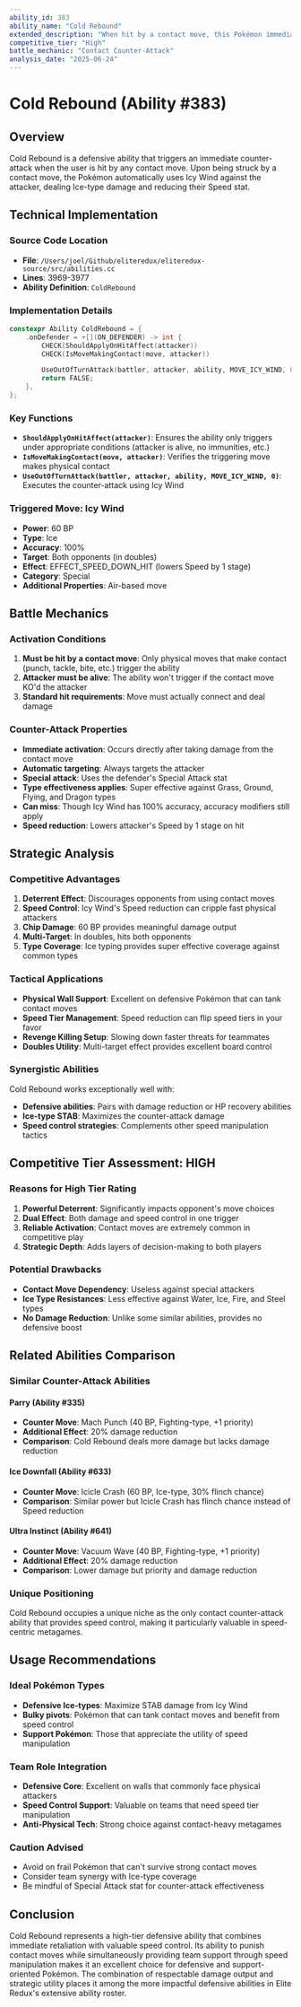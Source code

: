 ```yaml
---
ability_id: 383
ability_name: "Cold Rebound"
extended_description: "When hit by a contact move, this Pokémon immediately retaliates with Icy Wind, dealing Ice-type damage and lowering the attacker's Speed stat. This powerful counter-attack ability punishes opponents for making physical contact, creating space through speed control while dealing respectable damage."
competitive_tier: "High"
battle_mechanic: "Contact Counter-Attack"
analysis_date: "2025-06-24"
---
```


# Cold Rebound (Ability #383)

## Overview
Cold Rebound is a defensive ability that triggers an immediate counter-attack when the user is hit by any contact move. Upon being struck by a contact move, the Pokémon automatically uses Icy Wind against the attacker, dealing Ice-type damage and reducing their Speed stat.

## Technical Implementation

### Source Code Location
- **File**: `/Users/joel/Github/eliteredux/eliteredux-source/src/abilities.cc`
- **Lines**: 3969-3977
- **Ability Definition**: `ColdRebound`

### Implementation Details
```cpp
constexpr Ability ColdRebound = {
    .onDefender = +[](ON_DEFENDER) -> int {
        CHECK(ShouldApplyOnHitAffect(attacker))
        CHECK(IsMoveMakingContact(move, attacker))

        UseOutOfTurnAttack(battler, attacker, ability, MOVE_ICY_WIND, 0);
        return FALSE;
    },
};
```

### Key Functions
- **`ShouldApplyOnHitAffect(attacker)`**: Ensures the ability only triggers under appropriate conditions (attacker is alive, no immunities, etc.)
- **`IsMoveMakingContact(move, attacker)`**: Verifies the triggering move makes physical contact
- **`UseOutOfTurnAttack(battler, attacker, ability, MOVE_ICY_WIND, 0)`**: Executes the counter-attack using Icy Wind

### Triggered Move: Icy Wind
- **Power**: 60 BP
- **Type**: Ice
- **Accuracy**: 100%
- **Target**: Both opponents (in doubles)
- **Effect**: EFFECT_SPEED_DOWN_HIT (lowers Speed by 1 stage)
- **Category**: Special
- **Additional Properties**: Air-based move

## Battle Mechanics

### Activation Conditions
1. **Must be hit by a contact move**: Only physical moves that make contact (punch, tackle, bite, etc.) trigger the ability
2. **Attacker must be alive**: The ability won't trigger if the contact move KO'd the attacker
3. **Standard hit requirements**: Move must actually connect and deal damage

### Counter-Attack Properties
- **Immediate activation**: Occurs directly after taking damage from the contact move
- **Automatic targeting**: Always targets the attacker
- **Special attack**: Uses the defender's Special Attack stat
- **Type effectiveness applies**: Super effective against Grass, Ground, Flying, and Dragon types
- **Can miss**: Though Icy Wind has 100% accuracy, accuracy modifiers still apply
- **Speed reduction**: Lowers attacker's Speed by 1 stage on hit

## Strategic Analysis

### Competitive Advantages
1. **Deterrent Effect**: Discourages opponents from using contact moves
2. **Speed Control**: Icy Wind's Speed reduction can cripple fast physical attackers
3. **Chip Damage**: 60 BP provides meaningful damage output
4. **Multi-Target**: In doubles, hits both opponents
5. **Type Coverage**: Ice typing provides super effective coverage against common types

### Tactical Applications
- **Physical Wall Support**: Excellent on defensive Pokémon that can tank contact moves
- **Speed Tier Management**: Speed reduction can flip speed tiers in your favor
- **Revenge Killing Setup**: Slowing down faster threats for teammates
- **Doubles Utility**: Multi-target effect provides excellent board control

### Synergistic Abilities
Cold Rebound works exceptionally well with:
- **Defensive abilities**: Pairs with damage reduction or HP recovery abilities
- **Ice-type STAB**: Maximizes the counter-attack damage
- **Speed control strategies**: Complements other speed manipulation tactics

## Competitive Tier Assessment: HIGH

### Reasons for High Tier Rating
1. **Powerful Deterrent**: Significantly impacts opponent's move choices
2. **Dual Effect**: Both damage and speed control in one trigger
3. **Reliable Activation**: Contact moves are extremely common in competitive play
4. **Strategic Depth**: Adds layers of decision-making to both players

### Potential Drawbacks
- **Contact Move Dependency**: Useless against special attackers
- **Ice Type Resistances**: Less effective against Water, Ice, Fire, and Steel types
- **No Damage Reduction**: Unlike some similar abilities, provides no defensive boost

## Related Abilities Comparison

### Similar Counter-Attack Abilities

#### Parry (Ability #335)
- **Counter Move**: Mach Punch (40 BP, Fighting-type, +1 priority)
- **Additional Effect**: 20% damage reduction
- **Comparison**: Cold Rebound deals more damage but lacks damage reduction

#### Ice Downfall (Ability #633)
- **Counter Move**: Icicle Crash (60 BP, Ice-type, 30% flinch chance)
- **Comparison**: Similar power but Icicle Crash has flinch chance instead of Speed reduction

#### Ultra Instinct (Ability #641)
- **Counter Move**: Vacuum Wave (40 BP, Fighting-type, +1 priority)
- **Additional Effect**: 20% damage reduction
- **Comparison**: Lower damage but priority and damage reduction

### Unique Positioning
Cold Rebound occupies a unique niche as the only contact counter-attack ability that provides speed control, making it particularly valuable in speed-centric metagames.

## Usage Recommendations

### Ideal Pokémon Types
- **Defensive Ice-types**: Maximize STAB damage from Icy Wind
- **Bulky pivots**: Pokémon that can tank contact moves and benefit from speed control
- **Support Pokémon**: Those that appreciate the utility of speed manipulation

### Team Role Integration
- **Defensive Core**: Excellent on walls that commonly face physical attackers
- **Speed Control Support**: Valuable on teams that need speed tier manipulation
- **Anti-Physical Tech**: Strong choice against contact-heavy metagames

### Caution Advised
- Avoid on frail Pokémon that can't survive strong contact moves
- Consider team synergy with Ice-type coverage
- Be mindful of Special Attack stat for counter-attack effectiveness

## Conclusion

Cold Rebound represents a high-tier defensive ability that combines immediate retaliation with valuable speed control. Its ability to punish contact moves while simultaneously providing team support through speed manipulation makes it an excellent choice for defensive and support-oriented Pokémon. The combination of respectable damage output and strategic utility places it among the more impactful defensive abilities in Elite Redux's extensive ability roster.